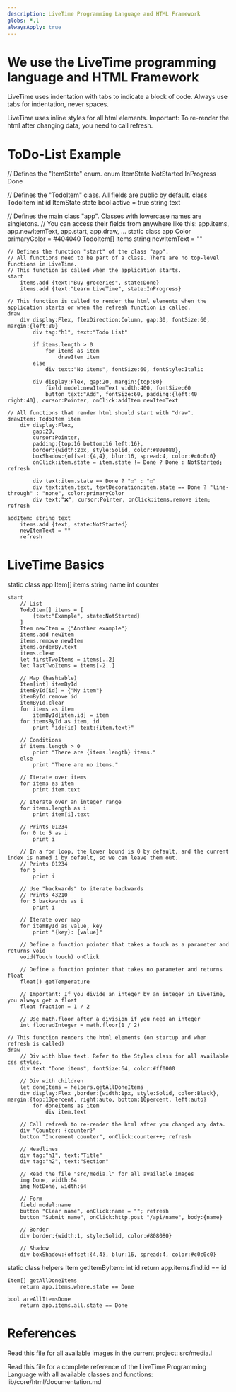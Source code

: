 ```yaml
---
description: LiveTime Programming Language and HTML Framework
globs: *.l
alwaysApply: true
---
```

# We use the LiveTime programming language and HTML Framework
LiveTime uses indentation with tabs to indicate a block of code. Always use tabs for indentation, never spaces. 

LiveTime uses inline styles for all html elements. Important: To re-render the html after changing data, you need to call refresh.

# ToDo-List Example
// Defines the "ItemState" enum.
enum ItemState
	NotStarted
	InProgress
	Done

// Defines the "TodoItem" class. All fields are public by default.
class TodoItem
	int id
	ItemState state
	bool active = true
	string text

// Defines the main class "app". Classes with lowercase names are singletons.
// You can access their fields from anywhere like this: app.items, app.newItemText, app.start, app.draw, ...
static class app
	Color primaryColor = #404040
	TodoItem[] items
	string newItemText = ""

	// Defines the function "start" of the class "app".
	// All functions need to be part of a class. There are no top-level functions in LiveTime.
	// This function is called when the application starts.
	start
		items.add {text:"Buy groceries", state:Done}
		items.add {text:"Learn LiveTime", state:InProgress}

	// This function is called to render the html elements when the application starts or when the refresh function is called.
	draw
		div display:Flex, flexDirection:Column, gap:30, fontSize:60, margin:{left:80}
			div tag:"h1", text:"Todo List"

			if items.length > 0
				for items as item
					drawItem item
			else
				div text:"No items", fontSize:60, fontStyle:Italic

			div display:Flex, gap:20, margin:{top:80}
				field model:newItemText width:400, fontSize:60
				button text:"Add", fontSize:60, padding:{left:40 right:40}, cursor:Pointer, onClick:addItem newItemText

	// All functions that render html should start with "draw".
	drawItem: TodoItem item
		div display:Flex, 
			gap:20,
			cursor:Pointer,
			padding:{top:16 bottom:16 left:16},
			border:{width:2px, style:Solid, color:#808080},
			boxShadow:{offset:{4,4}, blur:16, spread:4, color:#c0c0c0}
			onClick:item.state = item.state != Done ? Done : NotStarted; refresh

			div text:item.state == Done ? "☑" : "☐"
			div text:item.text, textDecoration:item.state == Done ? "line-through" : "none", color:primaryColor
			div text:"❌", cursor:Pointer, onClick:items.remove item; refresh

	addItem: string text
		items.add {text, state:NotStarted}
		newItemText = ""
		refresh

# LiveTime Basics
static class app
	Item[] items
	string name
	int counter

	start
		// List
		TodoItem[] items = [
			{text:"Example", state:NotStarted}
		]
		Item newItem = {"Another example"}
		items.add newItem
		items.remove newItem
		items.orderBy.text
		items.clear
		let firstTwoItems = items[..2]
		let lastTwoItems = items[-2..]

		// Map (hashtable)
		Item[int] itemById
		itemById[id] = {"My item"}
		itemById.remove id
		itemById.clear
		for items as item
			itemById[item.id] = item
		for itemsById as item, id
			print "id:{id} text:{item.text}"

		// Conditions
		if items.length > 0
			print "There are {items.length} items."
		else
			print "There are no items."

		// Iterate over items
		for items as item
			print item.text

		// Iterate over an integer range
		for items.length as i
			print item[i].text

		// Prints 01234
		for 0 to 5 as i
			print i

		// In a for loop, the lower bound is 0 by default, and the current index is named i by default, so we can leave them out. 
		// Prints 01234
		for 5
			print i

		// Use "backwards" to iterate backwards
		// Prints 43210
		for 5 backwards as i
			print i

		// Iterate over map
		for itemById as value, key
			print "{key}: {value}"

		// Define a function pointer that takes a touch as a parameter and returns void
		void(Touch touch) onClick

		// Define a function pointer that takes no parameter and returns float
		float() getTemperature

		// Important: If you divide an integer by an integer in LiveTime, you always get a float
		float fraction = 1 / 2

		// Use math.floor after a division if you need an integer
		int flooredInteger = math.floor(1 / 2)
		
	// This function renders the html elements (on startup and when refresh is called)
	draw
		// Div with blue text. Refer to the Styles class for all available css styles.
		div text:"Done items", fontSize:64, color:#ff0000

		// Div with children
		let doneItems = helpers.getAllDoneItems
		div display:Flex ,border:{width:1px, style:Solid, color:Black}, margin:{top:10percent, right:auto, bottom:10percent, left:auto}
			for doneItems as item
				div item.text

		// Call refresh to re-render the html after you changed any data.
		div "Counter: {counter}"
		button "Increment counter", onClick:counter++; refresh
		
		// Headlines
		div tag:"h1", text:"Title"
		div tag:"h2", text:"Section"

		// Read the file "src/media.l" for all available images 
		img Done, width:64
		img NotDone, width:64

		// Form
		field model:name
		button "Clear name", onClick:name = ""; refresh
		button "Submit name", onClick:http.post "/api/name", body:{name}

		// Border
		div border:{width:1, style:Solid, color:#808080}

		// Shadow
		div boxShadow:{offset:{4,4}, blur:16, spread:4, color:#c0c0c0}

static class helpers
	Item getItemByItem: int id
		return app.items.find.id == id

	Item[] getAllDoneItems
		return app.items.where.state == Done

	bool areAllItemsDone
		return app.items.all.state == Done

# References
Read this file for all available images in the current project:
src/media.l

Read this file for a complete reference of the LiveTime Programming Language with all available classes and functions:
lib/core/html/documentation.md
